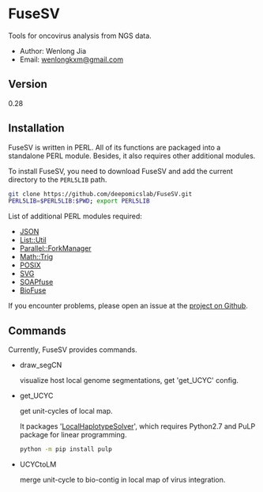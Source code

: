 # FuseSV

Tools for oncovirus analysis from NGS data.

- Author: Wenlong Jia
- Email:  wenlongkxm@gmail.com

## Version
0.28

## Installation

FuseSV is written in PERL. All of its functions are packaged into a standalone PERL module. Besides, it also requires other additional modules.

To install FuseSV, you need to download FuseSV and add the current directory to the `PERL5LIB` path.
```bash
git clone https://github.com/deepomicslab/FuseSV.git
PERL5LIB=$PERL5LIB:$PWD; export PERL5LIB
```
List of additional PERL modules required:
- [JSON](https://metacpan.org/pod/JSON)
- [List::Util](https://metacpan.org/pod/List::Util)
- [Parallel::ForkManager](https://metacpan.org/pod/Parallel::ForkManager)
- [Math::Trig](https://metacpan.org/pod/Math::Trig)
- [POSIX](https://metacpan.org/pod/distribution/perl/ext/POSIX/lib/POSIX.pod)
- [SVG](https://metacpan.org/pod/SVG)
- [SOAPfuse](https://github.com/Nobel-Justin/SOAPfuse)
- [BioFuse](https://github.com/Nobel-Justin/BioFuse)

If you encounter problems, please open an issue at the [project on Github](https://github.com/deepomicslab/FuseSV).

## Commands

Currently, FuseSV provides commands.

- draw_segCN

  visualize host local genome segmentations, get 'get_UCYC' config.

- get_UCYC
  
  get unit-cycles of local map.

  It packages '[LocalHaplotypeSolver](https://github.com/deepomicslab/LocalHaplotypeSolver)', which requires Python2.7 and PuLP package for linear programming.

  ```bash
  python -m pip install pulp
  ```

- UCYCtoLM

  merge unit-cycle to bio-contig in local map of virus integration.
